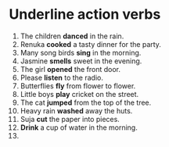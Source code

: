 # Underline action verbs

1. The children **danced** in the rain. 
2. Renuka **cooked** a tasty dinner for the party.
3. Many song birds **sing** in the morning.
4. Jasmine **smells** sweet in the evening.
5. The girl **opened** the front door. 
6. Please **listen** to the radio.
7. Butterflies **fly** from flower to flower.
8. Little boys **play** cricket on the street.
9. The cat **jumped** from the top of the tree.
10. Heavy rain **washed** away the huts. 
11. Suja **cut** the paper into pieces.
12. **Drink** a cup of water in the morning.
13. 
